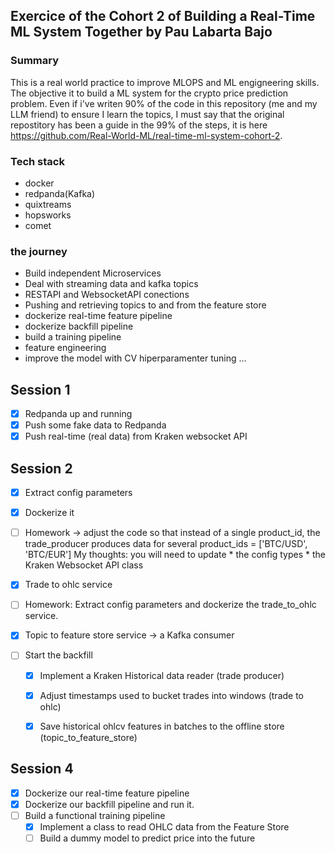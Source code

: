 ## Exercice of the Cohort 2 of Building a Real-Time ML System Together by Pau Labarta Bajo 

### Summary
This is a real world practice to improve MLOPS and ML engigneering skills. 
The objective it to build a ML system for the crypto price prediction problem.
Even if i've writen 90% of the code in this repository (me and my LLM friend) to ensure I learn the topics, I must say that the original repostitory has been a guide in the 99% of the steps, it is here https://github.com/Real-World-ML/real-time-ml-system-cohort-2.
  
### Tech stack
- docker
- redpanda(Kafka)
- quixtreams 
- hopsworks 
- comet


### the journey
- Build independent Microservices
- Deal with streaming data and kafka topics
- RESTAPI and WebsocketAPI conections
- Pushing and retrieving topics to and from the feature store
- dockerize real-time feature pipeline
- dockerize backfill pipeline 
- build a training pipeline
- feature engineering
- improve the model with CV hiperparamenter tuning
...


## Session 1 


- [x] Redpanda up and running
- [x] Push some fake data to Redpanda
- [x] Push real-time (real data) from Kraken websocket API

## Session 2

- [x] Extract config parameters
- [x] Dockerize it
- [ ] Homework -> adjust the code so that instead of a single product_id, the trade_producer
produces data for several product_ids = ['BTC/USD', 'BTC/EUR']
    My thoughts: you will need to update
        * the config types
        * the Kraken Websocket API class


- [x] Trade to ohlc service
- [ ] Homework: Extract config parameters and dockerize the trade_to_ohlc service.

- [x] Topic to feature store service -> a Kafka consumer
- [ ] Start the backfill
    - [x] Implement a Kraken Historical data reader (trade producer)
    - [x] Adjust timestamps used to bucket trades into windows  (trade to ohlc)
    - [x] Save historical ohlcv features in batches to the offline store (topic_to_feature_store)


## Session 4
- [x] Dockerize our real-time feature pipeline
- [x] Dockerize our backfill pipeline and run it.
- [ ] Build a functional training pipeline
    - [x] Implement a class to read OHLC data from the Feature Store
    - [ ] Build a dummy model to predict price into the future
